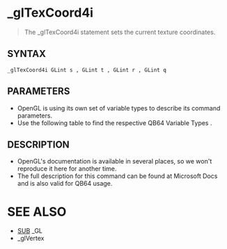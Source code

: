 # _glTexCoord4i
> The _glTexCoord4i statement sets the current texture coordinates.

## SYNTAX
`_glTexCoord4i GLint s , GLint t , GLint r , GLint q`

## PARAMETERS
* OpenGL is using its own set of variable types to describe its command parameters.
* Use the following table to find the respective QB64 Variable Types .


## DESCRIPTION
* OpenGL's documentation is available in several places, so we won't reproduce it here for another time.
* The full description for this command can be found at Microsoft Docs and is also valid for QB64 usage.


# SEE ALSO
* [SUB](SUB.md) _GL
* _glVertex

